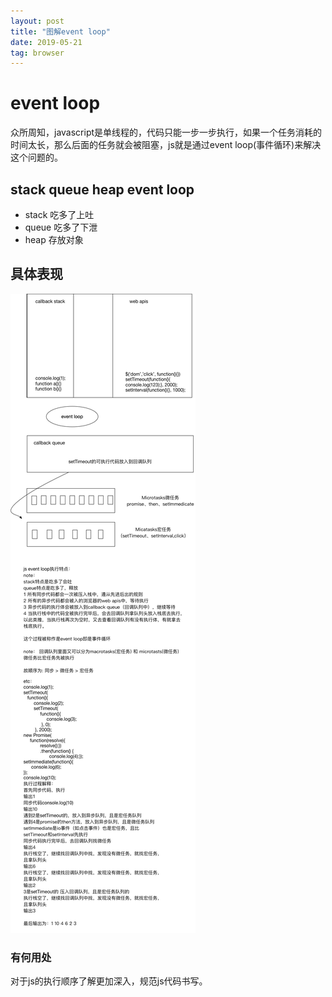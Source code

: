 ```yaml
---
layout: post
title: "图解event loop"
date: 2019-05-21
tag: browser
---
```


# event loop
众所周知，javascript是单线程的，代码只能一步一步执行，如果一个任务消耗的时间太长，那么后面的任务就会被阻塞，js就是通过event loop(事件循环)来解决这个问题的。

## stack queue heap event loop
- stack 吃多了上吐
- queue 吃多了下泄
- heap 存放对象



## 具体表现
![](/images/posts/browser/event_loop.png)

### 有何用处
对于js的执行顺序了解更加深入，规范js代码书写。